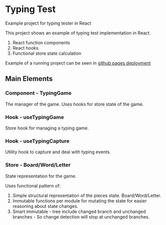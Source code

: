 # Typing Test

Example project for typing tester in React

This project shows an example of typing test implementation in React.

1. React function components
1. React hooks
1. Functional store state calculation

Example of a running project can be seen in [github pages deployment](https://elpddev.github.io/typing-test/)

## Main Elements

### Component - TypingGame

The manager of the game. Uses hooks for store state of the game.

### Hook - useTypingGame

Store hook for managing a typing game.

### Hook - useTypingCapture

Utility hook to capture and deal with typing events.

### Store - Board/Word/Letter

State representation for the game.

Uses functional pattern of:

1. Simple structural representation of the pieces state. Board/Word/Letter.
1. Immutable functions per module for mutating the state for easier reasoning about state changes.
1. Smart immutable - tree include changed branch and unchanged branches - So change detection will stop at unchanged branches.
